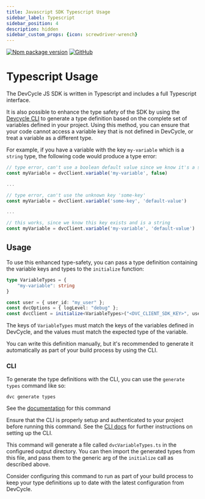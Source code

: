 ```yaml
---
title: Javascript SDK Typescript Usage
sidebar_label: Typescript
sidebar_position: 4
description: hidden
sidebar_custom_props: {icon: screwdriver-wrench}
---
```

[![Npm package version](https://badgen.net/npm/v/@devcycle/devcycle-js-sdk)](https://www.npmjs.com/package/@devcycle/devcycle-js-sdk)
[![GitHub](https://img.shields.io/github/stars/devcyclehq/js-sdks.svg?style=social&label=Star&maxAge=2592000)](https://github.com/devcyclehq/js-sdks)


# Typescript Usage

The DevCycle JS SDK is written in Typescript and includes a full Typescript interface.

It is also possible to enhance the type safety of the SDK by using the
[Devcycle CLI](https://docs.devcycle.com/tools-and-integrations/cli) to generate a type definition
based on the complete set of variables defined in your project. Using this method, you can ensure that your code
cannot access a variable key that is not defined in DevCycle, or treat a variable as a different type.

For example, if you have a variable with the key `my-variable` which is a `string` type, the following code would
produce a type error:

```typescript
// type error, can't use a boolean default value since we know it's a string
const myVariable = dvcClient.variable('my-variable', false)

...

// type error, can't use the unknown key 'some-key'
const myVariable = dvcClient.variable('some-key', 'default-value')

...

// this works, since we know this key exists and is a string
const myVariable = dvcClient.variable('my-variable', 'default-value')
```

## Usage

To use this enhanced type-safety, you can pass a type definition containing the variable keys and types
to the `initialize` function:

```typescript
type VariableTypes = {
    "my-variable": string
}

const user = { user_id: "my_user" };
const dvcOptions = { logLevel: "debug" };
const dvcClient = initialize<VariableTypes>("<DVC_CLIENT_SDK_KEY>", user, dvcOptions); 
```

The keys of `VariableTypes` must match the keys of the variables defined in DevCycle, and the values must match the 
expected type of the variable.

You can write this definition manually, but it's recommended to generate it automatically as part of your build process
by using the CLI. 

### CLI
To generate the type definitions with the CLI, you can use the `generate types` command like so:
    
```shell
dvc generate types
```

See the [documentation](https://docs.devcycle.com/tools-and-integrations/cli#dvc-generate-types) for this command

Ensure that the CLI is properly setup and authenticated to your project before running this command. See the [CLI docs](https://docs.devcycle.com/tools-and-integrations/cli)
for further instructions on setting up the CLI.

This command will generate a file called `dvcVariableTypes.ts` in the configured output directory.
You can then import the generated types from this file, and pass them to the generic arg of the `initialize` call as
described above. 

Consider configuring this command to run as part of your build process to keep your type definitions up to date with 
the latest configuration from DevCycle.



